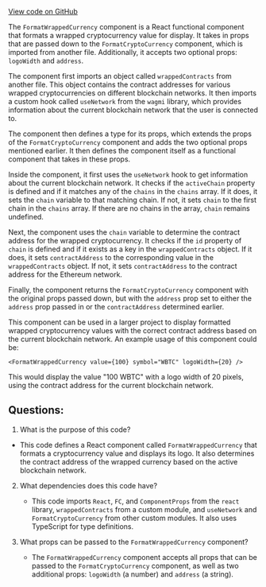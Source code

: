 [View code on GitHub](zoo-labs/zoo/blob/master/ui/src/primitives/FormatWrappedCurrency.tsx)

The `FormatWrappedCurrency` component is a React functional component that formats a wrapped cryptocurrency value for display. It takes in props that are passed down to the `FormatCryptoCurrency` component, which is imported from another file. Additionally, it accepts two optional props: `logoWidth` and `address`.

The component first imports an object called `wrappedContracts` from another file. This object contains the contract addresses for various wrapped cryptocurrencies on different blockchain networks. It then imports a custom hook called `useNetwork` from the `wagmi` library, which provides information about the current blockchain network that the user is connected to.

The component then defines a type for its props, which extends the props of the `FormatCryptoCurrency` component and adds the two optional props mentioned earlier. It then defines the component itself as a functional component that takes in these props.

Inside the component, it first uses the `useNetwork` hook to get information about the current blockchain network. It checks if the `activeChain` property is defined and if it matches any of the `chains` in the `chains` array. If it does, it sets the `chain` variable to that matching chain. If not, it sets `chain` to the first chain in the `chains` array. If there are no chains in the array, `chain` remains undefined.

Next, the component uses the `chain` variable to determine the contract address for the wrapped cryptocurrency. It checks if the `id` property of `chain` is defined and if it exists as a key in the `wrappedContracts` object. If it does, it sets `contractAddress` to the corresponding value in the `wrappedContracts` object. If not, it sets `contractAddress` to the contract address for the Ethereum network.

Finally, the component returns the `FormatCryptoCurrency` component with the original props passed down, but with the `address` prop set to either the `address` prop passed in or the `contractAddress` determined earlier.

This component can be used in a larger project to display formatted wrapped cryptocurrency values with the correct contract address based on the current blockchain network. An example usage of this component could be:

```
<FormatWrappedCurrency value={100} symbol="WBTC" logoWidth={20} />
```

This would display the value "100 WBTC" with a logo width of 20 pixels, using the contract address for the current blockchain network.
## Questions: 
 1. What is the purpose of this code?
   - This code defines a React component called `FormatWrappedCurrency` that formats a cryptocurrency value and displays its logo. It also determines the contract address of the wrapped currency based on the active blockchain network.
   
2. What dependencies does this code have?
   - This code imports `React`, `FC`, and `ComponentProps` from the `react` library, `wrappedContracts` from a custom module, and `useNetwork` and `FormatCryptoCurrency` from other custom modules. It also uses TypeScript for type definitions.
   
3. What props can be passed to the `FormatWrappedCurrency` component?
   - The `FormatWrappedCurrency` component accepts all props that can be passed to the `FormatCryptoCurrency` component, as well as two additional props: `logoWidth` (a number) and `address` (a string).